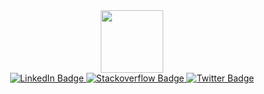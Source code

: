<div id="header" align="center">
  <img src="https://media.giphy.com/media/M9gbBd9nbDrOTu1Mqx/giphy.gif" width="100"/>
</div>
<div id="badges" align="center">
  <a href="https://www.linkedin.com/in/mahmut-can-%C3%B6zgan/">
    <img src="https://img.shields.io/badge/LinkedIn-blue?style=for-the-badge&logo=linkedin&logoColor=white" alt="LinkedIn Badge"/>
  </a>
  <a href="https://stackoverflow.com/users/17900351/can-%c3%96zgan">
    <img src="https://img.shields.io/badge/Stackoverflow-red?style=for-the-badge&logo=stackoverflow&logoColor=white" alt="Stackoverflow Badge"/>
  </a>
  <a href="https://twitter.com/canozganjs">
    <img src="https://img.shields.io/badge/Twitter-blue?style=for-the-badge&logo=twitter&logoColor=white" alt="Twitter Badge"/>
  </a>
</div>
<div id="badges" align="center">
  <img src="https://komarev.com/ghpvc/?usename=your-github-Mahmutcano&style=flat-square&color=blue" alt=""/>
</div>


